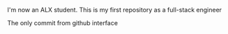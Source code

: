 
I'm now an ALX student. This is my first repository as a full-stack engineer

The only commit from github interface
